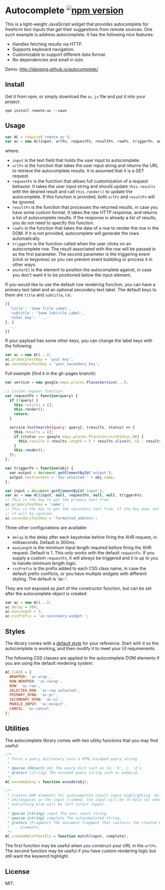 # Autocomplete [![npm version](https://badge.fury.io/js/remote-ac.svg)](http://badge.fury.io/js/remote-ac)

This is a light-weight JavaScript widget that provides autocomplete for freeform text inputs that get their suggestions from remote sources. One such example is address autocomplete. It has the following nice features:

* Handles fetching results via HTTP.
* Supports keyboard navigation.
* Customizable to support different data format.
* No dependencies and small in size.

Demo: http://danqing.github.io/autocomplete/

## Install

Get it from npm, or simply download the `ac.js` file and put it into your project.

```
npm install remote-ac --save
```

## Usage

```js
var AC = require('remote-ac');
var ac = new AC(input, urlFn, requestFn, resultFn, rowFn, triggerFn, anchorEl);
```

where:

* `input` is the text field that holds the user input to autocomplete.
* `urlFn` is the function that takes the user input string and returns the URL to retrieve the autocomplete results. It is assumed that it is a GET request.
* `requestFn` is the function that allows full customization of a request behavior. It takes the user input string and should update `this.results` with the desired result and call `this.render()` to update the autocomplete. If this function is provided, both `urlFn` and `resultFn` will be ignored.
* `resultFn` is the function that processes the returned results, in case you have some custom format. It takes the raw HTTP response, and returns a list of autocomplete results. If the response is already a list of results, you do not need to specify this function.
* `rowFn` is the function that takes the data of a row to render the row in the DOM. If it is not provided, autocomplete will generate the rows automatically.
* `triggerFn` is the function called when the user clicks on an autocomplete row. The result associated with the row will be passed in as the first parameter. The second parameter is the triggering event (click or keypress) so you can prevent event bubbling or process it in other ways.
* `anchorEl` is the element to position the autocomplete against, in case you don't want it to be positioned below the input element.

If you would like to use the default row rendering function, you can have a primary text label and an optional secondary text label. The default keys to them are `title` and `subtitle`, i.e.:

```js
[{
  'title': 'Some Title Label',
  'subtitle': 'Some Subtitle Label',
  'other_key': '...'
}, {
  ...
}]
```

If your payload has some other keys, you can change the label keys with the following:

```js
var ac = new AC(...);
ac.primaryTextKey = 'your_key';
ac.secondaryTextKey = 'your_secondary_key';
```

Full example (find it in the gh-pages branch):

```js
var service = new google.maps.places.PlacesService(...);

// Custom request function.
var requestFn = function(query) {
  if (!query) {
    this.results = [];
    this.render();
    return;
  }

  service.textSearch({query: query}, (results, status) => {
    this.results = [];
    if (status === google.maps.places.PlacesServiceStatus.OK) {
      this.results = results.length > 5 ? results.slice(0, 5) : results;
    }
    this.render();
  });
};

var triggerFn = function(obj) {
  var output = document.getElementById('output');
  output.textContent = 'You selected ' + obj.name;
};

var input = document.getElementById('input');
var ac = new AC(input, null, requestFn, null, null, triggerFn);
// This is the key to get the primary text from.
ac.primaryTextKey = 'name';
// This is the key to get the secondary text from. If the key does not exist,
// it will be ignored.
ac.secondaryTextKey = 'formatted_address';
```

Three other configurations are available:

* `delay` is the delay after each keystroke before firing the XHR request, in milliseconds. Default is 300ms.
* `minLength` is the minimum input length required before firing the XHR request. Default is 1. This only works with the default `requestFn`. If you supply a custom `requestFn`, it will always be triggered and it is up to you to handle minimum length logic.
* `cssPrefix` is the prefix added to each CSS class name, in case the default prefix conflicts, or you have multiple widgets with different styling. The default is 'ac-'.

They are not exposed as part of the constructor function, but can be set after the autocomplete object is created:

```js
var ac = new AC(...);
ac.delay = 500;
ac.minLength = 3;
ac.cssPrefix = 'ac-secondary-widget-';
```

## Styles

The library comes with a [default style](https://github.com/danqing/autocomplete/blob/master/ac.css) for your reference. Start with it so the autocomplete is working, and then modify it to meet your UI requirements.

The following CSS classes are applied to the autocomplete DOM elements if you are using the default rendering system:

```js
AC.CLASS = {
  WRAPPER: 'ac-wrap',
  ROW_WRAPPER: 'ac-rwrap',
  ROW: 'ac-row',
  SELECTED_ROW: 'ac-row selected',
  PRIMARY_SPAN: 'ac-pr',
  SECONDARY_SPAN: 'ac-sc',
  MOBILE_INPUT: 'ac-minput',
  CANCEL: 'ac-cancel'
};
```

## Utilities

The autocomplete library comes with two utility functions that you may find useful:

```js
/**
 * Turns a query dictionary into a HTML-escaped query string.
 *
 * @param {Object} obj The query dict such as {a: 'b', c: 'd'}.
 * @return {string} The encoded query string such as a=b&c=d.
 */
AC.encodeQuery = function encode(obj);

/**
 * Creates DOM elements for autocomplete result input highlighting. With the
 * whitespaces in the input trimmed, the input will be in bold (b) whereas
 * everything else will be left intact (span).
 *
 * @param {string} input The user input string.
 * @param {string} complete The autocompleted string.
 * @return {Fragment} The document fragment that contains the created DOM
 *     elements.
 */
AC.createMatchTextEls = function match(input, complete);
```

The first function may be useful when you construct your URL in the `urlFn`. The second function may be useful if you have custom rendering logic but still want the keyword highlight.

## License

MIT.
